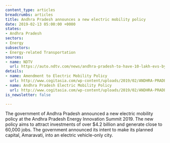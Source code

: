```yaml
---
content_type: articles
breadcrumbs: articles
title: Andhra Pradesh announces a new electric mobility policy
date: 2019-02-13 05:00:00 +0000
states:
- Andhra Pradesh
sectors:
- Energy
subsectors:
- Energy-related Transportation
sources:
- name: NDTV
  url: https://auto.ndtv.com/news/andhra-pradesh-to-have-10-lakh-evs-by-2024-amaravati-to-stop-registrations-of-ice-cars-1989279
details:
- name: Amendment to Electric Mobility Policy
  url: http://www.cogitasia.com/wp-content/uploads/2019/02/ANDHRA-PRADESH-EV-Policy-Amendments.pdf
- name: Andhra Pradesh Electric Mobility Policy
  url: http://www.cogitasia.com/wp-content/uploads/2019/02/ANDHRA-PRADESH-EV-Policy-Document.pdf
is_newsletter: false

---
```

The government of Andhra Pradesh announced a new electric mobility policy at the Andhra Pradesh Energy Innovation Summit 2019. The new policy aims to attract investments of over $4.2 billion and generate close to 60,000 jobs. The government announced its intent to make its planned capital, Amaravati, into an electric vehicle-only city.
